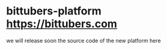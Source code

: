 # bittubers-platform https://bittubers.com

we will release soon the source code of the new platform here

